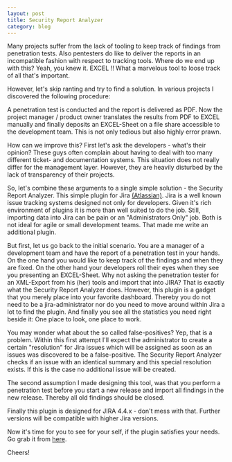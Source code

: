 ```yaml
---
layout: post
title: Security Report Analyzer
category: blog
---
```

Many projects suffer from the lack of tooling to 
keep track of findings from penetration tests. 
Also pentesters do like to deliver the reports in 
an incompatible fashion with respect to tracking 
tools. Where do we end up with this? Yeah, you 
knew it. EXCEL !! What a marvelous tool to loose 
track of all that's important.


However, let's skip ranting and try to find a 
solution. In various projects I discovered the 
following procedure:


A penetration test is conducted and the report 
is delivered as PDF. Now the project manager / 
product owner translates the results from PDF 
to EXCEL manually and finally deposits an 
EXCEL-Sheet on a file share accessible to the 
development team. This is not only tedious but 
also highly error prawn.


How can we improve this? First let's ask the 
developers - what's their opinion? These guys 
often complain about having to deal with too 
many different ticket- and documentation systems. 
This situation does not really differ for 
the management layer. However, they are heavily 
disturbed by the lack of transparency of 
their projects.


So, let's combine these arguments to a single 
simple solution - the Security Report Analyzer. 
This simple plugin for Jira [(Atlassian)](https://www.atlassian.com/software/jira/overview). Jira is a well known issue 
tracking systems designed not only for developers. 
Given it's rich environment of plugins it is 
more than well suited to do the job. Still, 
importing data into Jira can be pain or 
an "Administrators Only" job. Both is not 
ideal for agile or small development teams. 
That made me write an additional plugin.


But first, let us go back to the initial scenario. 
You are a manager of a development team and 
have the report of a penetration test in your 
hands. On the one hand you would like to keep 
track of the findings and when they are fixed. 
On the other hand your developers roll their 
eyes when they see you presenting an 
EXCEL-Sheet. Why not asking the penetration 
tester for an XML-Export from his (her) tools 
and import that into JIRA? That is exactly 
what the Security Report Analyzer does. However, 
this plugin is a gadget that you merely place 
into your favorite dashboard. Thereby you do 
not need to be a jira-administrator nor do 
you need to move around within Jira a lot to 
find the plugin. And finally you see all the 
statistics you need right beside it: 
One place to look, one place to work.


You may wonder what about the so called 
false-positives? Yep, that is a problem. 
Within this first attempt I'll expect the 
administrator to create a certain "resolution" 
for Jira issues which will be assigned as soon 
as an issues was discovered to be a false-positive. 
The Security Report Analyzer checks if an 
issue with an identical summary and this 
special resolution exists. If this is the 
case no additional issue will be created.


The second assumption I made designing this tool, 
was that you perform a penetration test before 
you start a new release and import all findings 
in the new release. Thereby all old findings 
should be closed.


Finally this plugin is designed for JIRA 4.4.x - 
don't mess with that. Further versions will be 
compatible with higher Jira versions.


Now it's time for you to see for your self, 
if the plugin satisfies your needs. Go grab it from
[here](https://github.com/mmiedaner/security/tree/master/security-report-analyzer).

Cheers!
